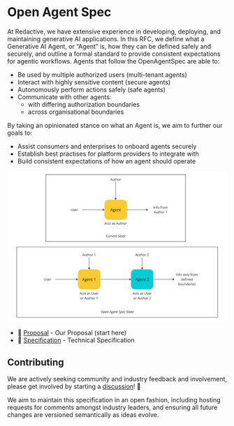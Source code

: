 # Open Agent Spec

At Redactive, we have extensive experience in developing, deploying, and maintaining generative AI applications. In this RFC, we define what a Generative AI Agent, or “Agent” is, how they can be defined safely and securely, and outline a formal standard to provide consistent expectations for agentic workflows. Agents that follow the OpenAgentSpec are able to:
* Be used by multiple authorized users (multi-tenant agents)
* Interact with highly sensitive content (secure agents)
* Autonomously perform actions safely (safe agents)
* Communicate with other agents:
  * with differing authorization boundaries
  * across organisational boundaries

By taking an opinionated stance on what an Agent is, we aim to further our goals to:
* Assist consumers and enterprises to onboard agents securely
* Establish best practises for platform providers to integrate with
* Build consistent expectations of how an agent should operate

![The delta between the current security posture of agents and the proposed future state of OpenSpecAgents](/images/overview.png)


* 🤖 [Proposal](/proposal.md) - Our Proposal (start here)
* 📐 [Specification](/specification.md) - Technical Specification

## Contributing

We are actively seeking community and industry feedback and involvement, please get involved by starting a [discussion](https://github.com/redactive-ai/openagentspec/discussions)! 💬

We aim to maintain this specification in an open fashion, including hosting requests for comments amongst industry leaders, and ensuring all future changes are versioned semantically as ideas evolve.
